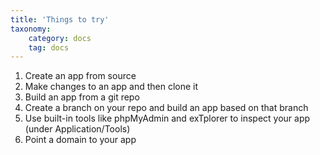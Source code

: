 ```yaml
---
title: 'Things to try'
taxonomy:
    category: docs
    tag: docs
---
```


1. Create an app from source
2. Make changes to an app and then clone it
3. Build an app from a git repo
4. Create a branch on your repo and build an app based on that branch
5. Use built-in tools like phpMyAdmin and exTplorer to inspect your app (under Application/Tools)
6. Point a domain to your app

